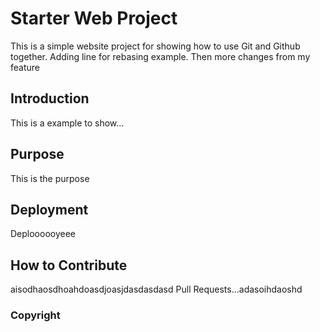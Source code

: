 # Starter Web Project

This is a simple website project for showing how to use Git and Github together.
Adding line for rebasing example. Then more changes from my feature

## Introduction 

This is a example to show...

## Purpose

This is the purpose

## Deployment

Deploooooyeee

## How to Contribute

aisodhaosdhoahdoasdjoasjdasdasdasd
Pull Requests...adasoihdaoshd

### Copyright 

